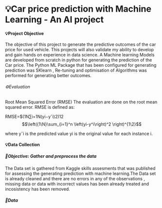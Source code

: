 # 💡Car price prediction with Machine Learning - An AI project
#### 💡Project Objective
The objective of this project to generate the predictive outcomes of the car price for used vehicle. This projects will also validate my ability to develop and gain hands on experience in data science.
A Machine learning Models are developed from scratch in python for generating the prediction of the Car price. The Python ML Package that has been configured for generating prediction was SKlearn , Re-tuning and optimisation of Algorithms was performed for generating better outcomes.
###### ⚙️Evaluation 
Root Mean Squared Error (RMSE)
The evaluation are done on the root mean squared error. RMSE is defined as:

RMSE=$(1N∑i=1N(yi−yˆi)2)12   
$$\left({1\N}\sum_{i=1}^n \left(yi-y^i\right)^2 \right)^{1\2}$$

where
yˆi is the predicted value
yi is the original value for each instance i.

#### 💡Data Collection
##### 🔦Objective: Gather and preprocess the data
The Data set is gathered from Kaggle skills assesments that was published for assessing the generating prediction with machine learning.The Data set is already cleaned and there are no errors in any of the observations , missing data or data with incorrect values has been already treated and incosistency has been removed.
##### 🔦Data 
